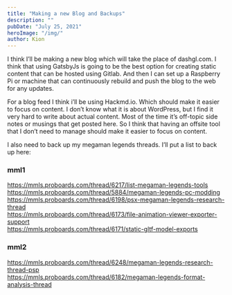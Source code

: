 ```yaml
---
title: "Making a new Blog and Backups"
description: ""
pubDate: "July 25, 2021"
heroImage: "/img/"
author: Kion
---
```


I think I’ll be making a new blog which will take the place of dashgl.com. I think that using GatsbyJs is going to be the best option for creating static content that can be hosted using Gitlab. And then I can set up a Raspberry Pi or machine that can continuously rebuild and push the blog to the web for any updates.

For a blog feed I think i’ll be using Hackmd.io. Which should make it easier to focus on content. I don’t know what it is about WordPress, but I find it very hard to write about actual content. Most of the time it’s off-topic side notes or musings that get posted here. So I think that having an offsite tool that I don’t need to manage should make it easier to focus on content.

I also need to back up my megaman legends threads. I’ll put a list to back up here:

### mml1  

https://mmls.proboards.com/thread/6217/list-megaman-legends-tools  
https://mmls.proboards.com/thread/5884/megaman-legends-pc-modding  
https://mmls.proboards.com/thread/6198/psx-megaman-legends-research-thread  
https://mmls.proboards.com/thread/6173/file-animation-viewer-exporter-support  
https://mmls.proboards.com/thread/6171/static-gltf-model-exports

### mml2  

https://mmls.proboards.com/thread/6248/megaman-legends-research-thread-psp  
https://mmls.proboards.com/thread/6182/megaman-legends-format-analysis-thread